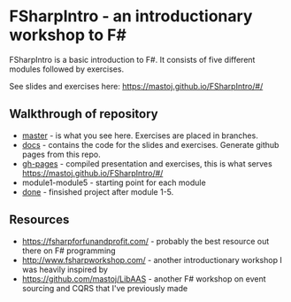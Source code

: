 # FSharpIntro - an introductionary workshop to F#

FSharpIntro is a basic introduction to F#. It consists of five different modules followed by exercises. 

See slides and exercises here: https://mastoj.github.io/FSharpIntro/#/

## Walkthrough of repository

* [master](https://github.com/mastoj/FSharpIntro) - is what you see here. Exercises are placed in branches.
* [docs](https://github.com/mastoj/FSharpIntro/tree/docs) - contains the code for the slides and exercises. Generate github pages from this repo.
* [gh-pages](https://github.com/mastoj/FSharpIntro/tree/docs) - compiled presentation and exercises, this is what serves https://mastoj.github.io/FSharpIntro/#/
* module1-module5 - starting point for each module
* [done](https://github.com/mastoj/FSharpIntro/tree/done) - finsished project after module 1-5.

## Resources

* https://fsharpforfunandprofit.com/ - probably the best resource out there on F# programming
* http://www.fsharpworkshop.com/ - another introductionary workshop I was heavily inspired by
* https://github.com/mastoj/LibAAS - another F# workshop on event sourcing and CQRS that I've previously made